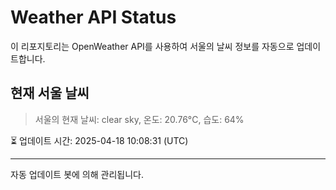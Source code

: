 
# Weather API Status

이 리포지토리는 OpenWeather API를 사용하여 서울의 날씨 정보를 자동으로 업데이트합니다.

## 현재 서울 날씨
> 서울의 현재 날씨: clear sky, 온도: 20.76°C, 습도: 64%

⏳ 업데이트 시간: 2025-04-18 10:08:31 (UTC)

---
자동 업데이트 봇에 의해 관리됩니다.
